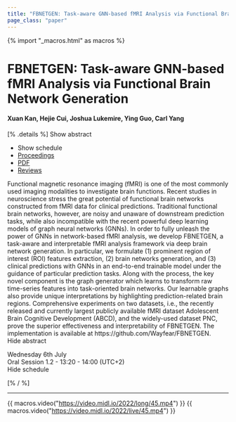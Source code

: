 ```yaml
---
title: "FBNETGEN: Task-aware GNN-based fMRI Analysis via Functional Brain Network Generation"
page_class: "paper"
---
```


{% import "_macros.html" as macros %}

# FBNETGEN: Task-aware GNN-based fMRI Analysis via Functional Brain Network Generation

#### Xuan Kan, Hejie Cui, Joshua Lukemire, Ying Guo, Carl Yang

[% .details %]
<a class="toggle_visibility" data-selector=".abstract" data-level="3">Show abstract</a>
- <a class="toggle_visibility" data-selector=".schedule" data-level="3">Show schedule</a>
- <a href="">Proceedings</a>
- <a href="https://openreview.net/pdf?id=oWFphg2IKon">PDF</a>
- <a href="https://openreview.net/forum?id=oWFphg2IKon">Reviews</a>

<p>
    <span class="abstract">
        Functional magnetic resonance imaging (fMRI) is one of the most commonly used imaging modalities to investigate brain functions. Recent studies in neuroscience stress the great potential of functional brain networks constructed from fMRI data for clinical predictions. Traditional functional brain networks, however, are noisy and unaware of downstream prediction tasks, while also incompatible with the recent powerful deep learning models of graph neural networks (GNNs). In order to fully unleash the power of GNNs in network-based fMRI analysis, we develop FBNETGEN, a task-aware and interpretable fMRI analysis framework via deep brain network generation. In particular, we formulate (1) prominent region of interest (ROI) features extraction, (2) brain networks generation, and (3) clinical predictions with GNNs in an end-to-end trainable model under the guidance of particular prediction tasks. Along with the process, the key novel component is the graph generator which learns to transform raw time-series features into task-oriented brain networks. Our learnable graphs also provide unique interpretations by highlighting prediction-related brain regions. Comprehensive experiments on two datasets, i.e., the recently released and currently largest publicly available fMRI dataset Adolescent Brain Cognitive Development (ABCD), and the widely-used dataset PNC, prove the superior effectiveness and interpretability of FBNETGEN. The implementation is available at https://github.com/Wayfear/FBNETGEN.
        <br>
        <span class="actions"><a class="toggle_visibility" data-level="2">Hide abstract</a></span>
    </span>
</p>

<p>
    <span class="schedule">
         Wednesday 6th July<br>Oral Session 1.2 - 13:20 - 14:00 (UTC+2)
        <br>
        <span class="actions"><a class="toggle_visibility" data-level="2">Hide schedule</a></span>
    </span>
</p>

[% / %]


---

{{ macros.video("https://video.midl.io/2022/long/45.mp4") }}
{{ macros.video("https://video.midl.io/2022/live/45.mp4") }}